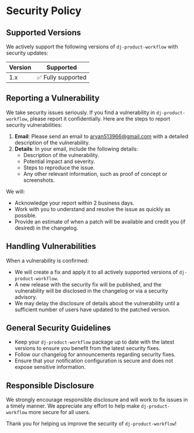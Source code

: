 # Security Policy

## Supported Versions

We actively support the following versions of `dj-product-workflow` with security updates:

| Version   | Supported          |
| --------- | ------------------ |
| 1.x     | ✅ Fully supported  |

## Reporting a Vulnerability

We take security issues seriously. If you find a vulnerability in `dj-product-workflow`, please report it confidentially. Here are the steps to report security vulnerabilities:

1. **Email**: Please send an email to [aryan513966@gmail.com](mailto:aryan513966@gmail.com) with a detailed description of the vulnerability.
2. **Details**: In your email, include the following details:
   - Description of the vulnerability.
   - Potential impact and severity.
   - Steps to reproduce the issue.
   - Any other relevant information, such as proof of concept or screenshots.

We will:
- Acknowledge your report within 2 business days.
- Work with you to understand and resolve the issue as quickly as possible.
- Provide an estimate of when a patch will be available and credit you (if desired) in the changelog.

## Handling Vulnerabilities

When a vulnerability is confirmed:
- We will create a fix and apply it to all actively supported versions of `dj-product-workflow`.
- A new release with the security fix will be published, and the vulnerability will be disclosed in the changelog or via a security advisory.
- We may delay the disclosure of details about the vulnerability until a sufficient number of users have updated to the patched version.

## General Security Guidelines

- Keep your `dj-product-workflow` package up to date with the latest versions to ensure you benefit from the latest security fixes.
- Follow our changelog for announcements regarding security fixes.
- Ensure that your notification configuration is secure and does not expose sensitive information.

## Responsible Disclosure

We strongly encourage responsible disclosure and will work to fix issues in a timely manner. We appreciate any effort to help make `dj-product-workflow` more secure for all users.

Thank you for helping us improve the security of `dj-product-workflow`!